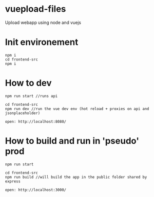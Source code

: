 # vuepload-files
Upload webapp using node and vuejs

# Init environement
```
npm i
cd frontend-src
npm i
```

# How to dev
```
npm run start //runs api

cd frontend-src
npm run dev //run the vue dev env (hot reload + proxies on api and jsonplaceholder)

open: http://localhost:8080/
```

# How to build and run in 'pseudo' prod
```
npm run start

cd frontend-src
npm run build //will build the app in the public folder shared by express

open: http://localhost:3000/
```